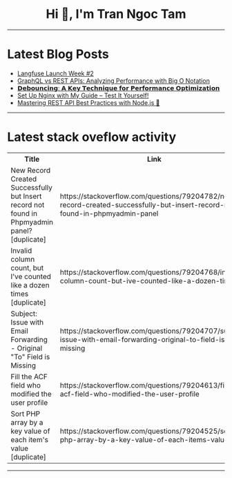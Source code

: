 <h1 align="center">Hi 👋, I'm Tran Ngoc Tam</h1>

---

# Latest Blog Posts 
<!-- BLOG-POST-LIST:START -->
- [Langfuse Launch Week #2](https://dev.to/jannik_maierhoefer/langfuse-launch-week-2-5ged)
- [GraphQL vs REST APIs: Analyzing Performance with Big O Notation](https://dev.to/bazeng/graphql-vs-rest-apis-analyzing-performance-with-big-o-notation-p1p)
- [𝗗𝗲𝗯𝗼𝘂𝗻𝗰𝗶𝗻𝗴: 𝗔 𝗞𝗲𝘆 𝗧𝗲𝗰𝗵𝗻𝗶𝗾𝘂𝗲 𝗳𝗼𝗿 𝗣𝗲𝗿𝗳𝗼𝗿𝗺𝗮𝗻𝗰𝗲 𝗢𝗽𝘁𝗶𝗺𝗶𝘇𝗮𝘁𝗶𝗼𝗻](https://dev.to/sbabaeizadeh/-a3o)
- [Set Up Nginx with My Guide – Test It Yourself!](https://dev.to/serhii_kolodych/set-up-nginx-with-my-guide-test-it-yourself-32pk)
- [Mastering REST API Best Practices with Node.js 🚀](https://dev.to/biswajitfsd/mastering-rest-api-best-practices-with-nodejs-4ejk)
<!-- BLOG-POST-LIST:END -->

---

# Latest stack oveflow activity
<table>
  <tr><th>Title</th><th>Link</th></tr>
  <!-- STACKOVERFLOW:START --><tr><td>New Record Created Successfully but Insert record not found in Phpmyadmin panel? [duplicate]</td><td>https://stackoverflow.com/questions/79204782/new-record-created-successfully-but-insert-record-not-found-in-phpmyadmin-panel</td></tr><tr><td>Invalid column count, but I&#39;ve counted like a dozen times [duplicate]</td><td>https://stackoverflow.com/questions/79204768/invalid-column-count-but-ive-counted-like-a-dozen-times</td></tr><tr><td>Subject: Issue with Email Forwarding - Original &quot;To&quot; Field is Missing</td><td>https://stackoverflow.com/questions/79204707/subject-issue-with-email-forwarding-original-to-field-is-missing</td></tr><tr><td>Fill the ACF field who modified the user profile</td><td>https://stackoverflow.com/questions/79204613/fill-the-acf-field-who-modified-the-user-profile</td></tr><tr><td>Sort PHP array by a key value of each item&#39;s value [duplicate]</td><td>https://stackoverflow.com/questions/79204525/sort-php-array-by-a-key-value-of-each-items-value</td></tr><!-- STACKOVERFLOW:END -->
</table>

---



